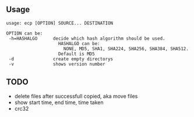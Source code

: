 Usage
-----
    usage: ecp [OPTION] SOURCE... DESTINATION
    
    OPTION can be:
     -h=HASHALGO      decide which hash algorithm should be used.
                        HASHALGO can be:
                          NONE, MD5, SHA1, SHA224, SHA256, SHA384, SHA512.
                        Default is MD5
     -d               create empty directorys
     -v               shows version number
    
TODO
----
* delete files after successfull copied, aka move files
* show start time, end time, time taken
* crc32
